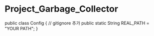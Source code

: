 # Project_Garbage_Collector

public class Config {
	// gitignore 추가
	public static String REAL_PATH = "YOUR PATH"; 
}
